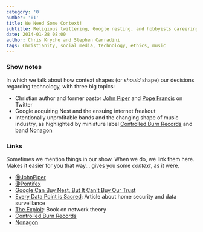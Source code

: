 ```yaml
---
category: '0'
number: '01'
title: We Need Some Context!
subtitle: Religious twittering, Google nesting, and hobbyists careering.
date: 2014-01-28 08:00
author: Chris Krycho and Stephen Carradini
tags: Christianity, social media, technology, ethics, music
---
```


### Show notes

In which we talk about how context shapes (or *should* shape) our decisions
regarding technology, with three big topics:

- Christian author and former pastor [John Piper] and [Pope Francis] on Twitter
- Google acquiring Nest and the ensuing internet freakout
- Intentionally unprofitable bands and the changing shape of music industry, as
  highlighted by miniature label [Controlled Burn Records] and band [Nonagon]

[John Piper]: //www.desiringgod.org/authors/john-piper
[Pope Francis]: //www.vatican.va/holy_father/francesco/
[Controlled Burn Records]: //controlledburnrecords.com/
[Nonagon]: //nonagon.us

### Links

Sometimes we mention things in our show. When we do, we link them here. Makes it
easier for you that way... gives you some *context*, as it were.

- [@JohnPiper]
- [@Pontifex]
- [Google Can Buy Nest, But It Can't Buy Our Trust][nest]
- [Every Data Point is Sacred][data]: Article about home security and data
  surveillance
- [The Exploit]\: Book on network theory
- [Controlled Burn Records]
- [Nonagon]

[@JohnPiper]: //twitter.com/johnpiper
[@Pontifex]: //twitter.com/pontifex
[nest]: //www.wired.com/opinion/2014/01/google-didnt-just-acquire-nest-annexed-whole-new-territory/
[data]: //medium.com/tech-talk/e0bd2ec66ce8
[The Exploit]: //www.amazon.com/The-Exploit-Networks-Electronic-Mediations/dp/0816650446
